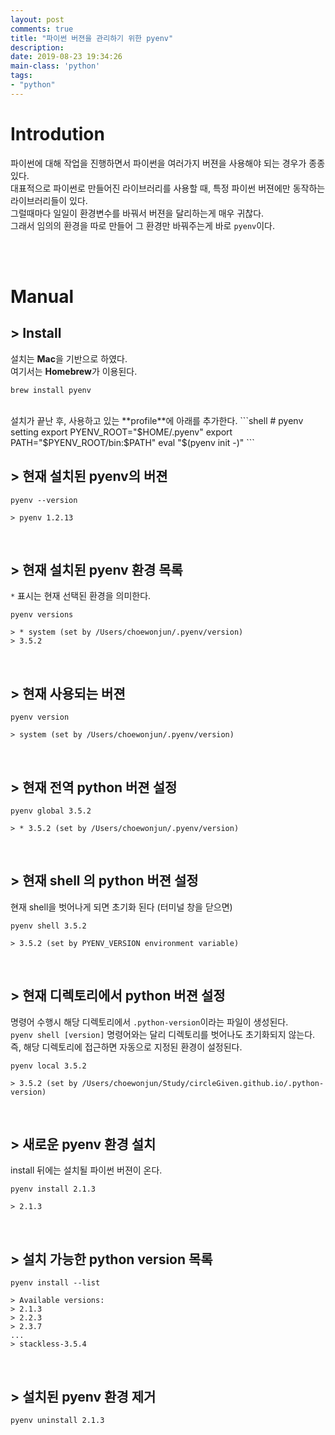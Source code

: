 ```yaml
---
layout: post
comments: true
title: "파이썬 버젼을 관리하기 위한 pyenv"
description:
date: 2019-08-23 19:34:26
main-class: 'python'
tags:
- "python"
---
```


# Introdution
파이썬에 대해 작업을 진행하면서 파이썬을 여러가지 버젼을 사용해야 되는 경우가 종종 있다.<br>
대표적으로 파이썬로 만들어진 라이브러리를 사용할 때, 특정 파이썬 버젼에만 동작하는 라이브러리들이 있다.<br>
그럴때마다 일일이 환경변수를 바꿔서 버젼을 달리하는게 매우 귀찮다.<br>
그래서 임의의 환경을 따로 만들어 그 환경만 바꿔주는게 바로 `pyenv`이다.<br>

<br><br>

# Manual

## > Install
설치는 **Mac**을 기반으로 하였다.<br>
여기서는 **Homebrew**가 이용된다.<br>
```shell
brew install pyenv
```
<br>
설치가 끝난 후, 사용하고 있는 **profile**에 아래를 추가한다.
```shell
# pyenv setting
export PYENV_ROOT="$HOME/.pyenv"
export PATH="$PYENV_ROOT/bin:$PATH"
eval "$(pyenv init -)"
```

<br>

## > 현재 설치된 pyenv의 버젼
```shell
pyenv --version

> pyenv 1.2.13
```

<br>

## > 현재 설치된 pyenv 환경 목록
`*` 표시는 현재 선택된 환경을 의미한다.
```shell
pyenv versions

> * system (set by /Users/choewonjun/.pyenv/version)
> 3.5.2
```

<br>

## > 현재 사용되는 버젼
```shell
pyenv version

> system (set by /Users/choewonjun/.pyenv/version)
```

<br>

## > 현재 전역 python 버젼 설정
```shell
pyenv global 3.5.2

> * 3.5.2 (set by /Users/choewonjun/.pyenv/version)
```

<br>

## > 현재 shell 의 python 버젼 설정
현재 shell을 벗어나게 되면 초기화 된다 (터미널 창을 닫으면)
```shell
pyenv shell 3.5.2

> 3.5.2 (set by PYENV_VERSION environment variable)
```

<br>

## > 현재 디렉토리에서 python 버젼 설정 
명령어 수행시 해당 디렉토리에서 `.python-version`이라는 파일이 생성된다.<br>
`pyenv shell [version]` 명령어와는 달리 디렉토리를 벗어나도 초기화되지 않는다.<br>
즉, 해당 디렉토리에 접근하면 자동으로 지정된 환경이 설정된다. 
```shell
pyenv local 3.5.2

> 3.5.2 (set by /Users/choewonjun/Study/circleGiven.github.io/.python-version)
```

<br>

## > 새로운 pyenv 환경 설치
install 뒤에는 설치될 파이썬 버젼이 온다.
```shell
pyenv install 2.1.3

> 2.1.3
```

<br>

## > 설치 가능한 python version 목록
```shell
pyenv install --list

> Available versions:
> 2.1.3
> 2.2.3
> 2.3.7
...
> stackless-3.5.4
```

<br>

## > 설치된 pyenv 환경 제거
```shell
pyenv uninstall 2.1.3
```
